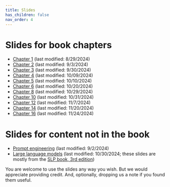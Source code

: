 ```yaml
---
title: Slides
has_children: false
nav_order: 4
---
```


# Slides for book chapters

* [Chapter 1](slides/nnintro-ch1.pptx) (last modified: 8/29/2024)
* [Chapter 2](slides/nnintro-ch2-perceptron.pptx) (last modified: 9/3/2024)
* [Chapter 3](slides/nnintro-ch3-lr.pptx) (last modified: 9/30/2024)
* [Chapter 4](slides/nnintro-ch4.pptx) (last modified: 10/09/2024)
* [Chapter 5](slides/nnintro-ch5-ffnn.pptx) (last modified: 10/10/2024)
* [Chapter 6](slides/nnintro-ch6-best.pptx) (last modified: 10/20/2024)
* [Chapter 8](slides/nnintro-ch8-dist.pptx) (last modified: 10/29/2024)
* [Chapter 10](slides/nnintro-ch10-rnn.pptx) (last modified: 10/31/2024)
* [Chapter 12](slides/nnintro-ch12-transformer.pptx) (last modified: 11/7/2024)
* [Chapter 14](slides/nnintro-ch14-decoder.pptx) (last modified: 11/20/2024)
* [Chapter 16](slides/nnintro-ch16.pptx) (last modified: 11/24/2024)

# Slides for content not in the book

* [Prompt engineering](slides/nnintro-prompt.pptx) (last modified: 9/2/2024)
* [Large language models](slides/LLM-stanford-24aug2024.pptx) (last modified: 10/30/2024; these slides are mostly from the [SLP book, 3rd edition](https://web.stanford.edu/~jurafsky/slp3/))

You are welcome to use the slides any way you wish. But we would appreciate providing credit. And, optionally, dropping us a note if you found them useful.
